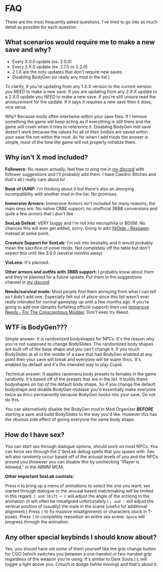 # FAQ

These are the most frequently asked questions. I've tried to go into as much detail as possible for each question.

## What scenarios would require me to make a new save and why?

- Every X.0.0 update (ex. 2.0.0)
- Every 2.X.0 update (ex. 2.1.0 or 2.2.0)
- 2.1.X are the only updates that *don't* require new saves.
- Disabling BodyGen (or really any mod in the list.)

To clarify, if you're updating from any 1.X.X version to the current version you *NEED* to make a new save.
If you are updating from any 2.X.X update to a 2.X.0 update you *NEED* to make a new save.
If you're still unsure read the annoucement for the update. If it says it requires a new save then it does, vice versa.

Why? Because mods often intertwine within your save files. If I remove something the game will keep acting as if everything is still there and the game will crash when it tries to reference it. Disabling BodyGen mid save doesn't work because the values for all of their bodies are saved within your save file not within the mod. As for when I add mods the answer is simple, most of the time the game will not properly initialize them.

## Why isn't X mod included?

**Followers:** No reason actually, feel free to ping me in [my discord](https://discord.com/invite/XTfvnAh) with follower suggestions and I'll probably add them. I have Daedric Bitches and that's all I really care about lol

**Book of UUNP:** I'm thinking about it but there's also an annoying incompatiblity with another mod in the list. No promises.

**Immersive Armors:** Immersive Armors isn't included for many reasons, the main ones are: No native CBBE support, no unofficial 3BBB conversions and quite a few armors that I don't like.

**SexLab Defeat:** VERY buggy and I'm not into necrophilia or BDSM. No chances this will ever get added, sorry. Going to add [YeOlde - Respawn](https://www.nexusmods.com/skyrimspecialedition/mods/26691) instead at some point.

**Creature Support for SexLab:** I'm not into bestiality and it would probably mean the sacrifice of poser mods. Not completely off the table but don't expect this until like 3.0.0 (several months away)

**VioLens:** It's planned.

**Other armors and outfits with 3BBB support:** I probably know about them and they're planned for a future update. Put them in the suggestions channel in [my discord](https://discord.com/invite/XTfvnAh).

**Needs/survival mods:** Most people find them annoying from what I can tell so I didn't add one. Especially felt out of place since this list wasn't ever really intended for normal gameplay up until a few months ago. If you're going to add one (despite forfieting official support) then use [Immersive Needs - For The Conscientious Modder](https://www.nexusmods.com/skyrimspecialedition/mods/29317). Don't even try iNeed.

## WTF is BodyGen???

Simple answer: It is randomized bodyshapes for NPCs. It's the reason why you're not supposed to change BodySlides. The randomized body shapes are built off of the base shape and you can't change it. If you touch BodySlides at all in the middle of a save that had BodyGen enabled at any point then your save will break and everyone will be super thicc. It's enabled by default and it's the intended way to play Cupid.

Technical answer: It applies racemenu body presets to females in the game randomly. It's based off of the presets that are in the list. It builds these bodyshapes *on top of* the default body shape. So if you change the default bodyshape and disable BodyGen midsave you'd essentially make everyone twice as thicc permanently because BodyGen hooks into your save. Do not do this.

You can alternatively disable the BodyGen mod in Mod Organizer ***BEFORE*** starting a save and build BodySlides to the way you'd like. However this has the obvious side effect of giving everyone the same body shape.

## How do I have sex? 

You can start sex through dialogue options, should work on most NPCs. You can force sex through the 2 SexLab debug spells that you spawn with. Sex will also randomly occur based off of the arousal levels of you and the NPCs around you (however you can disable this by unchecking "Player is Allowed." in the ABMM MCM.

**Other important SexLab controls:**

Press `H` to bring up a menu of animations to select the one you want; sex started through dialogue or the arousal based matchmaking will be limited in this regard. `C and Shift + C` will adjust the angle of the schlong in the animation (it will often be misaligned unfortunately.) `; and :` will adjust the vertical position of (usually) the male in the scene (useful for additional alignment.) Press `[` to fix massive misalignments or characters stuck in T-poses. Press `]` to completely reposition an entire sex scene. `Space` will progress through the animation.

## Any other special keybinds I should know about?

Yes, you should have set some of them yourself like the grip change button for CGO (which switches you between a one-handed or two-handed grip regardless of the weapon you're using. It's similar to Dark Souls.) L will toggle a light above you. Crouch is dodge (while moving) and that's about it.
